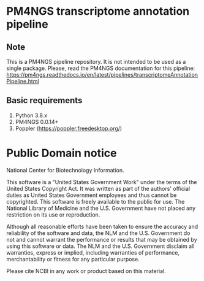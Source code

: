 # PM4NGS transcriptome annotation pipeline 

## Note

This is a PM4NGS pipeline repository. It is not intended to be used as a single package. 
Please, read the PM4NGS documentation for this pipeline: 
https://pm4ngs.readthedocs.io/en/latest/pipelines/transcriptomeAnnotationPipeline.html 

## Basic requirements

1. Python 3.8.x
2. PM4NGS 0.0.14+
3. Poppler (https://poppler.freedesktop.org/)

# Public Domain notice

National Center for Biotechnology Information.

This software is a "United States Government Work" under the terms of the United States
Copyright Act. It was written as part of the authors' official duties as United States
Government employees and thus cannot be copyrighted. This software is freely available
to the public for use. The National Library of Medicine and the U.S. Government have not
 placed any restriction on its use or reproduction.

Although all reasonable efforts have been taken to ensure the accuracy and reliability
of the software and data, the NLM and the U.S. Government do not and cannot warrant the
performance or results that may be obtained by using this software or data. The NLM and
the U.S. Government disclaim all warranties, express or implied, including warranties
of performance, merchantability or fitness for any particular purpose.

Please cite NCBI in any work or product based on this material.
